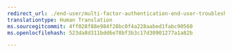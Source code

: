 ```yaml
---
redirect_url: ./end-user/multi-factor-authentication-end-user-troubleshoot
translationtype: Human Translation
ms.sourcegitcommit: 4ff028f88e984f28bc0f4a228aabed1fabc90560
ms.openlocfilehash: 523da8d311bdd6e78bf3b3c17d30901277a1a82b

---
```



<!--HONumber=Feb17_HO3-->


